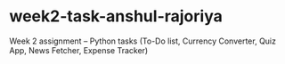 # week2-task-anshul-rajoriya
Week 2 assignment – Python tasks (To-Do list, Currency Converter, Quiz App, News Fetcher, Expense Tracker)
